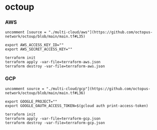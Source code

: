 # octoup

### AWS
```
uncomment [source = "./multi-cloud/aws"](https://github.com/octopus-network/octoup/blob/main/main.tf#L35)

export AWS_ACCESS_KEY_ID=""
export AWS_SECRET_ACCESS_KEY=""

terraform init
terraform apply -var-file=terraform-aws.json
terraform destroy -var-file=terraform-aws.json
```

### GCP
```
uncomment source = "./multi-cloud/gcp"](https://github.com/octopus-network/octoup/blob/main/main.tf#L36)

export GOOGLE_PROJECT=""
export GOOGLE_OAUTH_ACCESS_TOKEN=$(gcloud auth print-access-token)

terraform init
terraform apply -var-file=terraform-gcp.json
terraform destroy -var-file=terraform-gcp.json
```

###
```

```
<!-- export GOOGLE_CREDENTIALS="$(gcloud info --format='value(config.paths.global_config_dir)')/application_default_credentials.json" -->